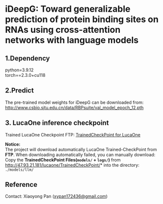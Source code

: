 # iDeepG: Toward generalizable prediction of protein binding sites on RNAs using cross-attention networks with language models

## 1.Dependency
python=3.9.12  
torch==2.3.0+cu118

## 2.Predict
The pre-trained model weights for iDeepG can be downloaded from: http://www.csbio.sjtu.edu.cn/data/RBPsuite/val_model_epoch_12.pth

## 3. LucaOne inference checkpoint
Trained LucaOne Checkpoint FTP: <a href='http://47.93.21.181/lucaone/TrainedCheckPoint/'>TrainedCheckPoint for LucaOne</a>

**Notice:**    
The project will download automatically LucaOne Trained-CheckPoint from **FTP**.
When downloading automatically failed, you can manually download:
Copy the **TrainedCheckPoint Files(`models/` + `logs/`)** from <href> http://47.93.21.181/lucaone/TrainedCheckPoint/* </href> into the directory: `./models/llm/`

## Reference
Contact: Xiaoyong Pan (xypan172436@gmail.com)
